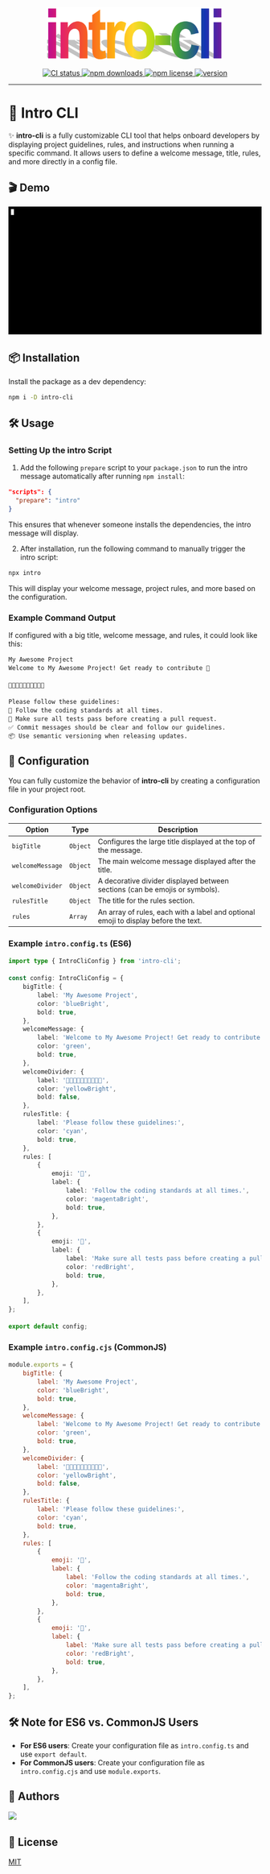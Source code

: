 <p align="center">
    <img src="https://github.com/amir-ben-shimol/intro-cli/blob/main/assets/brand.png" width="350" />
</p>

<p align="center">
	<a href="https://github.com/amir-ben-shimol/intro-cli">
    	<img src="https://img.shields.io/github/actions/workflow/status/amir-ben-shimol/intro-cli/integrate.yaml?label=CI&logo=GitHub" alt="CI status">
  	</a>
	<a href="https://www.npmjs.com/package/intro-cli">
    	<img src="https://img.shields.io/npm/dm/intro-cli?logo=NPM" alt="npm downloads">
  	</a>
	<a href="https://github.com/amir-ben-shimol/intro-cli">
    	<img src="https://img.shields.io/npm/l/intro-cli" alt="npm license">
  	</a>
	<a href="https://github.com/amir-ben-shimol/intro-cli">
    	<img src="https://img.shields.io/npm/v/intro-cli?label=version" alt="version">
  	</a>
</p>

<hr />

# 🚀 Intro CLI

✨ **intro-cli** is a fully customizable CLI tool that helps onboard developers by displaying project guidelines, rules, and instructions when running a specific command. It allows users to define a welcome message, title, rules, and more directly in a config file.

## 🎬 Demo

![intro-cli](assets/demo.gif)

## 📦 Installation

Install the package as a dev dependency:

```bash
npm i -D intro-cli
```

## 🛠️ Usage

### Setting Up the intro Script

1. Add the following `prepare` script to your `package.json` to run the intro message automatically after running `npm install`:

```json
"scripts": {
  "prepare": "intro"
}
```

This ensures that whenever someone installs the dependencies, the intro message will display.

2. After installation, run the following command to manually trigger the intro script:

```bash
npx intro
```

This will display your welcome message, project rules, and more based on the configuration.

### Example Command Output

If configured with a big title, welcome message, and rules, it could look like this:

```bash
My Awesome Project
Welcome to My Awesome Project! Get ready to contribute 🚀

🎉✨🎉✨🎉✨🎉✨🎉✨

Please follow these guidelines:
🛂 Follow the coding standards at all times.
🚀 Make sure all tests pass before creating a pull request.
✅ Commit messages should be clear and follow our guidelines.
📦 Use semantic versioning when releasing updates.
```

## 📁 Configuration

You can fully customize the behavior of **intro-cli** by creating a configuration file in your project root.

### Configuration Options

| Option           | Type     | Description                                                                         |
| ---------------- | -------- | ----------------------------------------------------------------------------------- |
| `bigTitle`       | `Object` | Configures the large title displayed at the top of the message.                     |
| `welcomeMessage` | `Object` | The main welcome message displayed after the title.                                 |
| `welcomeDivider` | `Object` | A decorative divider displayed between sections (can be emojis or symbols).         |
| `rulesTitle`     | `Object` | The title for the rules section.                                                    |
| `rules`          | `Array`  | An array of rules, each with a label and optional emoji to display before the text. |

### Example `intro.config.ts` (ES6)

```ts
import type { IntroCliConfig } from 'intro-cli';

const config: IntroCliConfig = {
	bigTitle: {
		label: 'My Awesome Project',
		color: 'blueBright',
		bold: true,
	},
	welcomeMessage: {
		label: 'Welcome to My Awesome Project! Get ready to contribute 🚀',
		color: 'green',
		bold: true,
	},
	welcomeDivider: {
		label: '🎉✨🎉✨🎉✨🎉✨🎉✨',
		color: 'yellowBright',
		bold: false,
	},
	rulesTitle: {
		label: 'Please follow these guidelines:',
		color: 'cyan',
		bold: true,
	},
	rules: [
		{
			emoji: '🛂',
			label: {
				label: 'Follow the coding standards at all times.',
				color: 'magentaBright',
				bold: true,
			},
		},
		{
			emoji: '🚀',
			label: {
				label: 'Make sure all tests pass before creating a pull request.',
				color: 'redBright',
				bold: true,
			},
		},
	],
};

export default config;
```

### Example `intro.config.cjs` (CommonJS)

```js
module.exports = {
	bigTitle: {
		label: 'My Awesome Project',
		color: 'blueBright',
		bold: true,
	},
	welcomeMessage: {
		label: 'Welcome to My Awesome Project! Get ready to contribute 🚀',
		color: 'green',
		bold: true,
	},
	welcomeDivider: {
		label: '🎉✨🎉✨🎉✨🎉✨🎉✨',
		color: 'yellowBright',
		bold: false,
	},
	rulesTitle: {
		label: 'Please follow these guidelines:',
		color: 'cyan',
		bold: true,
	},
	rules: [
		{
			emoji: '🛂',
			label: {
				label: 'Follow the coding standards at all times.',
				color: 'magentaBright',
				bold: true,
			},
		},
		{
			emoji: '🚀',
			label: {
				label: 'Make sure all tests pass before creating a pull request.',
				color: 'redBright',
				bold: true,
			},
		},
	],
};
```

## 🛠️ Note for ES6 vs. CommonJS Users

-   **For ES6 users**: Create your configuration file as `intro.config.ts` and use `export default`.
-   **For CommonJS users**: Create your configuration file as `intro.config.cjs` and use `module.exports`.

## 👥 Authors

<a href="https://github.com/amir-ben-shimol">
    <img src="https://avatars.githubusercontent.com/u/105565954?s=400&u=01efa537bf4368251ffa05954d13aa1861073b39&v=4" height="50" />
</a>

## 📄 License

[MIT](https://choosealicense.com/licenses/mit/)

